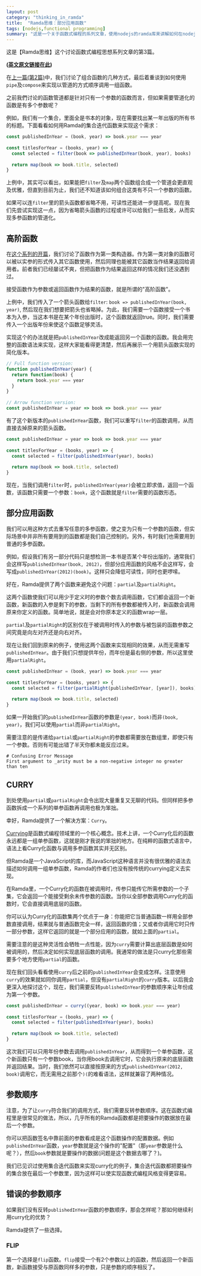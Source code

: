 ```yaml
---
layout: post
category: "thinking_in_ramda"
title:  "Ramda思维：部分应用函数"
tags: [nodejs,functional programming]
summary: "这是一个关于函数式编程的系列文章，使用nodejs的ramda库来讲解如何在nodejs这门目前最流行的语言实现函数式编程的理念。"
---
```


这是【Ramda思维】这个讨论函数式编程思想系列文章的第3篇。

**\([英文原文链接在此](http://randycoulman.com/blog/2016/06/07/thinking-in-ramda-partial-application/ "英文原文")\)**

在[上一篇(第2篇)](/thinking_in_ramda/thinking-in-ramda-combining-functions.html)中，我们讨论了组合函数的几种方式，最后着重谈到如何使用`pipe`及`compose`来实现以管道的方式顺序调用一组函数。

之前我們讨论的函数管道都是针对只有一个参数的函数而言，但如果需要管道化的函数是有多个参数呢？

例如，我们有一个集合，里面全是书本的对象，现在需要找出某一年出版的所有书的标题。下面看看如何用Ramda的集合迭代函数来实现这个需求：

```javascript
const publishedInYear = (book, year) => book.year === year
 
const titlesForYear = (books, year) => {
  const selected = filter(book => publishedInYear(book, year), books)
 
  return map(book => book.title, selected)
}
```

上例中，其实可以看出，如果能把`filter`及`map`两个函数组合成一个管道会更直观及优雅，但直到目前为止，我们还不知道该如何组合这类有不只一个参数的函数。

如果可以连`filter`里的箭头函数都省略不用，可读性还能进一步提高呢。现在我们先尝试实现这一点，因为省略箭头函数的过程或许可以给我们一些启发，从而实现多参函数的管道化。

## **高阶函数**

在[这个系列的开篇](/thinking_in_ramda/thinking-in-ramda-Wrap-Up.html)，我们讨论了函数作为第一类构造器。作为第一类对象的函数可以被以实参的形式传入其它函数使用，然后同理也能被其它函数当作结果返回给调用者。前者我们已经屡试不爽，但把函数作为结果返回这样的情况我们还没遇到过。

接受函数作为参数或返回函数作为结果的函数，就是所谓的"高阶函数"。

上例中，我们传入了一个箭头函数给`filter`: `book => publishedInYear(book, year)`, 然后现在我们想要把箭头也省略掉。为此，我们需要一个函数接受一个书本为入参，当这本书是在某个年份出版时，这个函数就返回true。同时，我们需要传入一个出版年份来使这个函数足够灵活。

实现这个的办法就是把`publishedInYear`改成能返回另一个函数的函数。我会用完整的函数语法来实现，这样大家能看得更清楚，然后再展示一个用箭头函数实现的简化版本。

```javascript
// Full function version:
function publishedInYear(year) {
  return function(book) {
    return book.year === year
  }
}
 
// Arrow function version:
const publishedInYear = year => book => book.year === year
```

有了这个新版本的`publishedInYear`函数，我们可以重写`filter`的函数调用，从而直接去掉原来的箭头函数。

```javascript
const publishedInYear = year => book => book.year === year
 
const titlesForYear = (books, year) => {
  const selected = filter(publishedInYear(year), books)
 
  return map(book => book.title, selected)
}
```

现在，当我们调用`filter`时，`publishedInYear(year)`会被立即求值，返回一个函数，该函数只需要一个参数：`book`，这个函数就是`filter`需要的函数形态。


## **部分应用函数**

我们可以用这种方式去重写任意的多参函数，使之变为只有一个参数的函数，但实际场景中并非所有要用到的函数都是我们自己控制的。另外，有时我们也需要用到普通的多参函数。

例如，假设我们有另一部分代码只是想检测一本书是否某个年份出版的，通常我们会这样写`publishedInYear(book, 2012)`，但部分应用函数的风格不会这样写，会写成`publishedInYear(2012)(book)`。这样只会降低可读性，同时也更啰嗦。

好在，Ramda提供了两个函数来避免这个问题：`partial`及`partialRight`。

这两个函数使我们可以用少于定义时的参数个数去调用函数，它们都会返回一个新函数，新函数的入参是剩下的参数，当剩下的所有参数都被传入时，新函数会调用原来你定义的函数。简单地说，就是会对你原本定义的函数wrap一层。

`partial`及`partialRight`的区别仅在于被调用时传入的参数与被包装的函数参数之间究竟是向左对齐还是向右对齐。

现在让我们回到原来的例子，使用这两个函数来实现相同的效果，从而无需重写`publishedInYear`。由于我们只想提供年份，而年份是最右侧的参数，所以这里使用`partialRight`。

```javascript
const publishedInYear = (book, year) => book.year === year
 
const titlesForYear = (books, year) => {
  const selected = filter(partialRight(publishedInYear, [year]), books)
 
  return map(book => book.title, selected)
}
```

如果一开始我们的`publishedInYear`函数的参数是`(year, book)`而非`(book, year)`，我们可以使用`partial`而非`partialRight`。

需要注意的是传递给`partial`或`partialRight`的参数都需要放在数组里，即使只有一个参数。否则有可能出错了半天你都未能反应过来。

```shell
# Confusing Error Message
First argument to _arity must be a non-negative integer no greater than ten
```

## **CURRY**

到处使用`partial`或`partialRight`会令出现大量重复又无聊的代码。但同样把多参函数拆成一个系列的单参函数再调用也极为笨拙。

幸好，Ramda提供了一个解决方案：`Curry`。

[Currying](https://en.wikipedia.org/wiki/Currying)是函数式编程领域里的一个核心概念。技术上讲，一个Curry化后的函数永远都是一组单参函数，这就是刚才我说的笨拙的地方。在纯粹的函数式语言中，语法上看Curry化函数与调用多参函数其实并无区别。

但Ramda是一个JavaScript的库，而JavaScript这种语言并没有很优雅的语法去描述如何调用一组单参函数，Ramda的作者们也没有按传统的currying定义去实现。

在Ramda里，一个Curry化的函数在被调用时，传参只能传它所需参数的一个子集，它会返回一个能接受剩余未传参数的函数。当你以全部参数调用Curry化的函数时，它会直接调用底层的函数。

你可以认为Curry化的函数集两个优点于一身：你能把它当普通函数一样用全部参数直接调用，结果就与普通函数完全一样，返回函数的值；又或者你调用它时只传一部分参数，这样它返回的就是一个部分应用的函数，就如上面的`partial`。

需要注意的是这种灵活性会牺牲一点性能，因为`curry`需要计算出底层函数是如何被调用的，然后决定如何实现底层函数的调用。我通常的做法是只curry化那些需要多个地方使用`partial`的函数。

现在我们回头看看使用`curry`后之前的`publishedInYear`会变成怎样。注意使用`curry`的效果就如同你调用`partial`，但没有`partialRight`的`curry`版本。以后我会更深入地探讨这个，现在，我们需要反转`publishedInYear`的参数顺序来让年份成为第一个参数。

```javascript
const publishedInYear = curry((year, book) => book.year === year)
 
const titlesForYear = (books, year) => {
  const selected = filter(publishedInYear(year), books)
 
  return map(book => book.title, selected)
}
```

这次我们可以只用年份参数去调用`publishedInYear`，从而得到一个单参函数，这个新函数只有一个参数book，当你用book去调用它时，它会执行原来的底层函数并返回结果。当时，我们依然可以直接按原来的方式`publishedInYear(2012, book)`调用它，而无需用之前那个`)(`的难看语法，这样就兼容了两种情况。

## **参数顺序**

注意，为了让`curry`符合我们的调用方式，我们需要反转参数顺序。这在函数式编程里是很常见的做法，所以，几乎所有的Ramda函数都是把要操作的数据放在最后一个参数。

你可以把函数签名中靠前面的参数看成是这个函数操作的配置数据。例如`publishedInYear`函数，`year`参数就是这个操作的"配置"（那`year`参数是什么呢？），然后`book`参数就是要操作的数据(问题是这个数据去哪了？)。

我们已见识过使用集合迭代函数来实现curry化的例子，集合迭代函数都把要操作的集合放在最后一个参数里，因为这样可以使实现函数式编程风格变得更容易。

## **错误的参数顺序**

如果我们没有反转`publishedInYear`函数的参数顺序，那会怎样呢？那如何继续利用curry化的优势？

Ramda提供了一些选择。

### **FLIP**

第一个选择是`flip`函数。`flip`接受一个有2个参数以上的函数，然后返回一个新函数，新函数接受与原函数同样多的参数，只是参数的顺序相反了。

